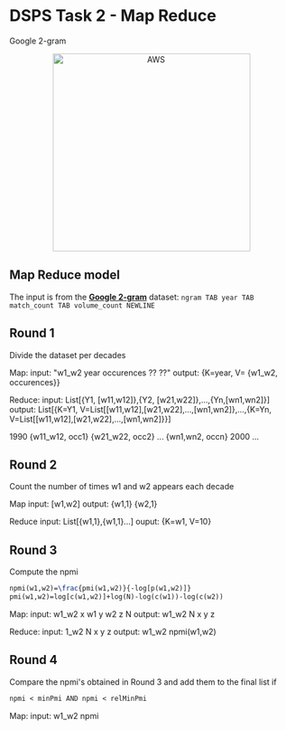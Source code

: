 # DSPS Task 2 - Map Reduce

Google 2-gram

<p align="center">
  <a href="#dsps-task-2---map-reduce"><img src="https://miro.medium.com/max/4000/1*b_al7C5p26tbZG4sy-CWqw.png" width="350" title="AWS" target="_blank"/></a>
</p>

## Map Reduce model

The input is from the **[Google 2-gram](http://storage.googleapis.com/books/ngrams/books/datasetsv2.html)** dataset: `ngram TAB year TAB match_count TAB volume_count NEWLINE`

## Round 1

Divide the dataset per decades

Map:
input: "w1_w2 year occurences ?? ??"
output: {K=year, V= {w1_w2, occurences}}

Reduce:
input: List[{Y1, [w11,w12]},{Y2, [w21,w22]},...,{Yn,[wn1,wn2]}]
output: List[{K=Y1, V=List[[w11,w12],[w21,w22],...,[wn1,wn2]},...,{K=Yn, V=List[[w11,w12],[w21,w22],...,[wn1,wn2]}}]

1990 {w11_w12, occ1} {w21_w22, occ2} ... {wn1,wn2, occn}
2000 ...

## Round 2

Count the number of times w1 and w2 appears each decade

Map
input: [w1,w2]
output: {w1,1} {w2,1}

Reduce
input: List[{w1,1},{w1,1}...]
ouput: {K=w1, V=10}

## Round 3

Compute the npmi

```LaTex
npmi(w1,w2)=\frac{pmi(w1,w2)}{-log[p(w1,w2)]}
pmi(w1,w2)=log[c(w1,w2)]+log(N)-log(c(w1))-log(c(w2))
```

Map:
input: w1_w2 x w1 y w2 z N
output: w1_w2 N x y z

Reduce:
input: 1_w2 N x y z
output:	w1_w2 npmi(w1,w2)

## Round 4

Compare the npmi's obtained in Round 3 and add them to the final list if 
```LaTex
npmi < minPmi AND npmi < relMinPmi
```

Map:
input: w1_w2 npmi
